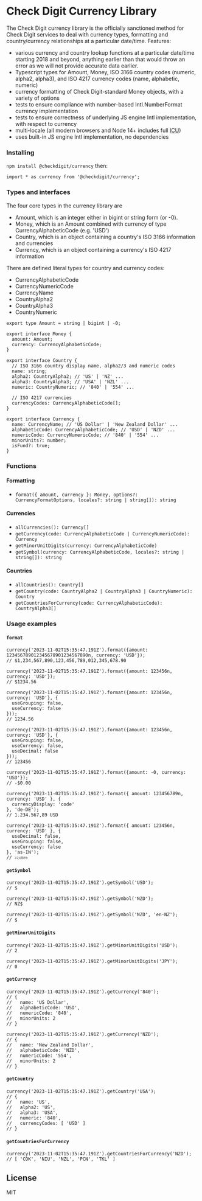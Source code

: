 # Check Digit Currency Library

The Check Digit currency library is the officially sanctioned method for Check Digit services to deal with currency types, formatting and country/currency relationships at a particular date/time. Features:

- various currency and country lookup functions at a particular date/time starting 2018 and beyond, anything earlier than that would throw an error as we will not provide accurate data earlier.
- Typescript types for Amount, Money, ISO 3166 country codes (numeric, alpha2, alpha3), and ISO 4217 currency codes (name, alphabetic, numeric)
- currency formatting of Check Digit-standard Money objects, with a variety of options
- tests to ensure compliance with number-based Intl.NumberFormat currency implementation
- tests to ensure correctness of underlying JS engine Intl implementation, with respect to currency
- multi-locale (all modern browsers and Node 14+ includes full [ICU](http://icu-project.org))
- uses built-in JS engine Intl implementation, no dependencies

### Installing

`npm install @checkdigit/currency` then:

```
import * as currency from '@checkdigit/currency';
```

### Types and interfaces

The four core types in the currency library are

- Amount, which is an integer either in bigint or string form (or -0).
- Money, which is an Amount combined with currency of type CurrencyAlphabeticCode (e.g. 'USD')
- Country, which is an object containing a country's ISO 3166 information and currencies
- Currency, which is an object containing a currency's ISO 4217 information

There are defined literal types for country and currency codes:

- CurrencyAlphabeticCode
- CurrencyNumericCode
- CurrencyName
- CountryAlpha2
- CountryAlpha3
- CountryNumeric

```
export type Amount = string | bigint | -0;

export interface Money {
  amount: Amount;
  currency: CurrencyAlphabeticCode;
}

export interface Country {
  // ISO 3166 country display name, alpha2/3 and numeric codes
  name: string;
  alpha2: CountryAlpha2; // 'US' | 'NZ' ...
  alpha3: CountryAlpha3; // 'USA' | 'NZL' ...
  numeric: CountryNumeric; // '840' | '554' ...

  // ISO 4217 currencies
  currencyCodes: CurrencyAlphabeticCode[];
}

export interface Currency {
  name: CurrencyName; // 'US Dollar' | 'New Zealand Dollar' ...
  alphabeticCode: CurrencyAlphabeticCode; // 'USD' | 'NZD' ...
  numericCode: CurrencyNumericCode; // '840' | '554' ...
  minorUnits?: number;
  isFund?: true;
}
```

### Functions

#### Formatting

- `format({ amount, currency }: Money, options?: CurrencyFormatOptions, locales?: string | string[]): string`

#### Currencies

- `allCurrencies(): Currency[]`
- `getCurrency(code: CurrencyAlphabeticCode | CurrencyNumericCode): Currency`
- `getMinorUnitDigits(currency: CurrencyAlphabeticCode)`
- `getSymbol(currency: CurrencyAlphabeticCode, locales?: string | string[]): string`

#### Countries

- `allCountries(): Country[]`
- `getCountry(code: CountryAlpha2 | CountryAlpha3 | CountryNumeric): Country`
- `getCountriesForCurrency(code: CurrencyAlphabeticCode): CountryAlpha3[]`

### Usage examples

#### `format`

```
currency('2023-11-02T15:35:47.191Z').format({amount: 123456789012345678901234567890n, currency: 'USD'});
// $1,234,567,890,123,456,789,012,345,678.90

currency('2023-11-02T15:35:47.191Z').format({amount: 123456n, currency: 'USD'});
// $1234.56

currency('2023-11-02T15:35:47.191Z').format({amount: 123456n, currency: 'USD'}, {
  useGrouping: false,
  useCurrency: false
}));
// 1234.56

currency('2023-11-02T15:35:47.191Z').format({amount: 123456n, currency: 'USD'}, {
  useGrouping: false,
  useCurrency: false,
  useDecimal: false
}));
// 123456

currency('2023-11-02T15:35:47.191Z').format({amount: -0, currency: 'USD'});
// -$0.00

currency('2023-11-02T15:35:47.191Z').format({ amount: 123456789n, currency: 'USD' }, {
  currencyDisplay: 'code'
}, 'de-DE');
// 1.234.567,89 USD

currency('2023-11-02T15:35:47.191Z').format({ amount: 123456n, currency: 'USD' }, {
  useDecimal: false,
  useGrouping: false,
  useCurrency: false
}, 'as-IN');
// ১২৩৪৫৬
```

#### `getSymbol`

```
currency('2023-11-02T15:35:47.191Z').getSymbol('USD');
// $

currency('2023-11-02T15:35:47.191Z').getSymbol('NZD');
// NZ$

currency('2023-11-02T15:35:47.191Z').getSymbol('NZD', 'en-NZ');
// $

```

#### `getMinorUnitDigits`

```
currency('2023-11-02T15:35:47.191Z').getMinorUnitDigits('USD');
// 2

currency('2023-11-02T15:35:47.191Z').getMinorUnitDigits('JPY');
// 0
```

#### `getCurrency`

```
currency('2023-11-02T15:35:47.191Z').getCurrency('840');
// {
//   name: 'US Dollar',
//   alphabeticCode: 'USD',
//   numericCode: '840',
//   minorUnits: 2
// }

currency('2023-11-02T15:35:47.191Z').getCurrency('NZD');
// {
//   name: 'New Zealand Dollar',
//   alphabeticCode: 'NZD',
//   numericCode: '554',
//   minorUnits: 2
// }
```

#### `getCountry`

```
currency('2023-11-02T15:35:47.191Z').getCountry('USA');
// {
//   name: 'US',
//   alpha2: 'US',
//   alpha3: 'USA',
//   numeric: '840',
//   currencyCodes: [ 'USD' ]
// }
```

#### `getCountriesForCurrency`

```
currency('2023-11-02T15:35:47.191Z').getCountriesForCurrency('NZD');
// [ 'COK', 'NIU', 'NZL', 'PCN', 'TKL' ]
```

## License

MIT
